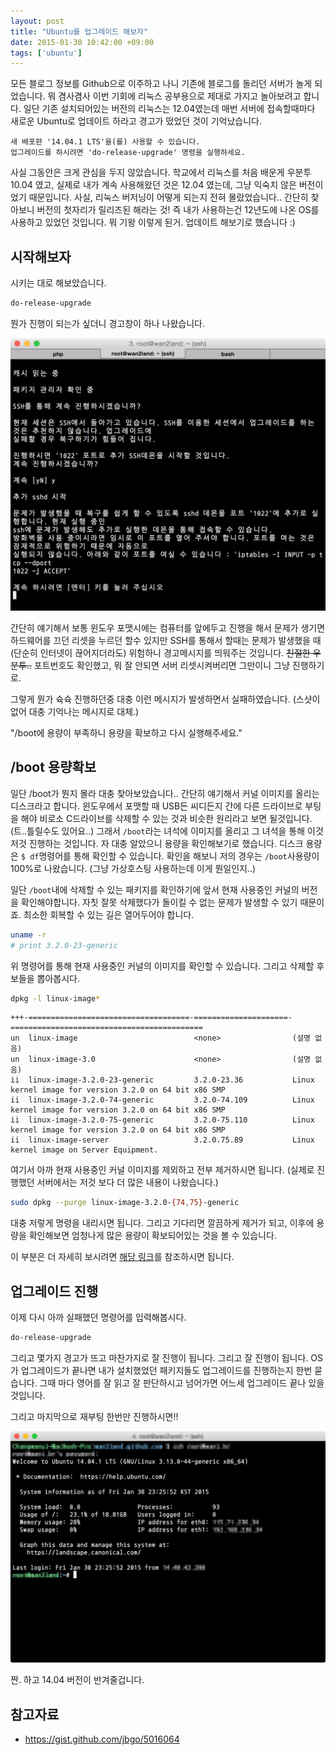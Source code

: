 ```yaml
---
layout: post
title: "Ubuntu를 업그레이드 해보자"
date: 2015-01-30 10:42:00 +09:00
tags: ['ubuntu']
---
```


모든 블로그 정보를 Github으로 이주하고 나니 기존에 블로그를 돌리던 서버가 놀게 되었습니다. 뭐 겸사겸사 이번 기회에 리눅스 공부용으로 제대로 가지고 놀아보려고 합니다. 일단 기존 설치되어있는 버전의 리눅스는 12.04였는데 매번 서버에 접속할때마다 새로운 Ubuntu로 업데이트 하라고 경고가 떴었던 것이 기억났습니다.

```
새 배포판 '14.04.1 LTS'을(를) 사용할 수 있습니다.
업그레이드를 하시려면 'do-release-upgrade' 명령을 실행하세요.
```

사실 그동안은 크게 관심을 두지 않았습니다. 학교에서 리눅스를 처음 배운게 우분투 10.04 였고, 실제로 내가 계속 사용해왔던 것은 12.04 였는데, 그냥 익숙치 않은 버전이었기 때문입니다. 사실, 리눅스 버저닝이 어떻게 되는지 전혀 몰랐었습니다.. 간단히 찾아보니 버전의 첫자리가 릴리즈된 해라는 것! 즉 내가 사용하는건 12년도에 나온 OS를 사용하고 있었던 것입니다. 뭐 기왕 이렇게 된거. 업데이트 해보기로 했습니다 :)

## 시작해보자

시키는 대로 해보았습니다.

```bash
do-release-upgrade
```

뭔가 진행이 되는가 싶더니 경고창이 하나 나왔습니다.

![Alert](/images/2015/2015-01-30-ubuntu-upgrade-12-to-14/ubuntu-upgrade-12-to-14-1.png)

간단히 얘기해서 보통 윈도우 포맷시에는 컴퓨터를 앞에두고 진행을 해서 문제가 생기면 하드웨어를 끄던 리셋을 누르던 할수 있지만 SSH를 통해서 할때는 문제가 발생했을 때(단순히 인터넷이 끊어지더라도) 위험하니 경고메시지를 띄워주는 것입니다. ~~친절한 우분투..~~ 포트번호도 확인했고, 뭐 잘 안되면 서버 리셋시켜버리면 그만이니 그냥 진행하기로. 

그렇게 뭔가 슉슉 진행하던중 대충 이런 메시지가 발생하면서 실패하였습니다. (스샷이 없어 대충 기억나는 메시지로 대체.)

"/boot에 용량이 부족하니 용량을 확보하고 다시 실행해주세요."

## /boot 용량확보

일단 /boot가 뭔지 몰라 대충 찾아보았습니다.. 간단히 얘기해서 커널 이미지를 올리는 디스크라고 합니다. 윈도우에서 포맷할 때 USB든 씨디든지 간에 다른 드라이브로 부팅을 해야 비로소 C드라이브를 삭제할 수 있는 것과 비슷한 원리라고 보면 될것입니다. (트..틀릴수도 있어요..) 그래서 `/boot`라는 녀석에 이미지를 올리고 그 녀석을 통해 이것저것 진행하는 것입니다. 자 대충 알았으니 용량을 확인해보기로 했습니다. 디스크 용량은 `$ df`명령어를 통해 확인할 수 있습니다. 확인을 해보니 저의 경우는 `/boot`사용량이 100%로 나왔습니다. (그냥 가상호스팅 사용하는데 이게 뭔일인지..)

일단 `/boot`내에 삭제할 수 있는 패키지를 확인하기에 앞서 현재 사용중인 커널의 버전을 확인해야합니다. 자칫 잘못 삭제했다가 돌이킬 수 없는 문제가 발생할 수 있기 때문이죠. 최소한 회복할 수 있는 길은 열어두어야 합니다.

```bash
uname -r
# print 3.2.0-23-generic
```

위 명령어를 통해 현재 사용중인 커널의 이미지를 확인할 수 있습니다. 그리고 삭제할 후보들을 뽑아봅시다.

```bash
dpkg -l linux-image*
```

```
+++-====================================-=====================-===========================================
un  linux-image                          <none>                (설명 없음)
un  linux-image-3.0                      <none>                (설명 없음)
ii  linux-image-3.2.0-23-generic         3.2.0-23.36           Linux kernel image for version 3.2.0 on 64 bit x86 SMP
ii  linux-image-3.2.0-74-generic         3.2.0-74.109          Linux kernel image for version 3.2.0 on 64 bit x86 SMP
ii  linux-image-3.2.0-75-generic         3.2.0-75.110          Linux kernel image for version 3.2.0 on 64 bit x86 SMP
ii  linux-image-server                   3.2.0.75.89           Linux kernel image on Server Equipment.
```

여기서 아까 현재 사용중인 커널 이미지를 제외하고 전부 제거하시면 됩니다. (실제로 진행했던 서버에서는 저것 보다 더 많은 내용이 나왔습니다.)

```bash
sudo dpkg --purge linux-image-3.2.0-{74,75}-generic
```

대충 저렇게 명령을 내리시면 됩니다. 그리고 기다리면 깔끔하게 제거가 되고, 이후에 용량을 확인해보면 엄청나게 많은 용량이 확보되어있는 것을 볼 수 있습니다.

이 부분은 더 자세히 보시려면 [해당 링크](https://gist.github.com/jbgo/5016064)를 참조하시면 됩니다.

## 업그레이드 진행

이제 다시 아까 실패했던 명령어를 입력해봅시다.

```bash
do-release-upgrade
```

그리고 몇가지 경고가 뜨고 마찬가지로 잘 진행이 됩니다. 그리고 잘 진행이 됩니다. OS가 업그레이드가 끝나면 내가 설치했었던 패키지들도 업그레이드를 진행하는지 한번 묻습니다. 그때 마다 영어를 잘 읽고 잘 판단하시고 넘어가면 어느세 업그레이드 끝나 있을 것입니다.

그리고 마지막으로 재부팅 한번만 진행하시면!!

![Upgrade Complete](/images/2015/2015-01-30-ubuntu-upgrade-12-to-14/ubuntu-upgrade-12-to-14-2.png)

짠. 하고 14.04 버전이 반겨줄겁니다.

## 참고자료

- <https://gist.github.com/jbgo/5016064>
